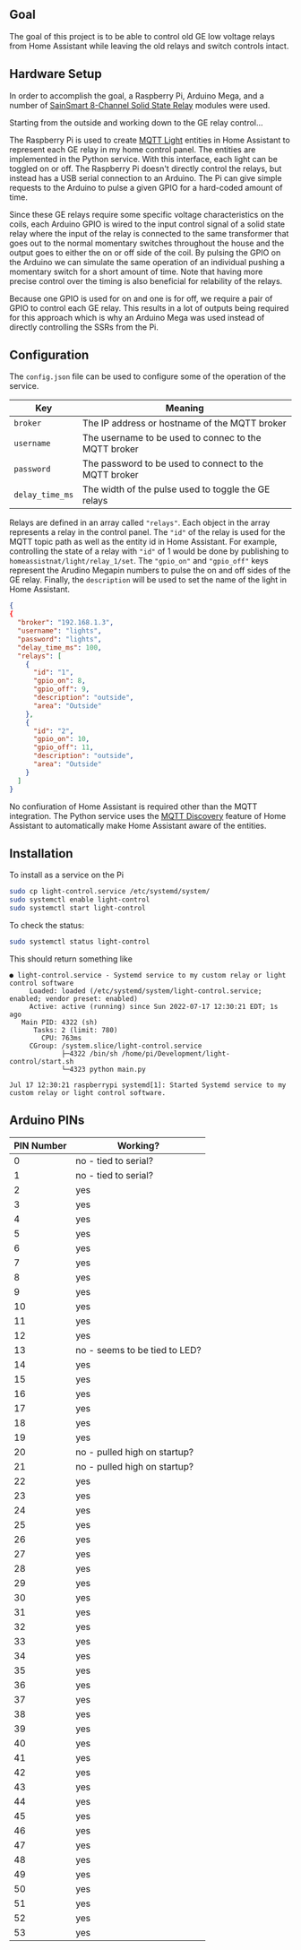 ## Goal

The goal of this project is to be able to control old GE low voltage relays from Home Assistant while leaving the old relays and switch controls intact.

## Hardware Setup

In order to accomplish the goal, a Raspberry Pi, Arduino Mega, and a number of [SainSmart 8-Channel Solid State Relay](https://www.amazon.com/gp/product/B006J4G45G) modules were used.

Starting from the outside and working down to the GE relay control...

The Raspberry Pi is used to create [MQTT Light](https://www.home-assistant.io/integrations/light.mqtt/) entities in Home Assistant to represent each GE relay in my home control panel. The entities are implemented in the Python service. With this interface, each light can be toggled on or off. The Raspberry Pi doesn't directly control the relays, but instead has a USB serial connection to an Arduino. The Pi can give simple requests to the Arduino to pulse a given GPIO for a hard-coded amount of time.

Since these GE relays require some specific voltage characteristics on the coils, each Arduino GPIO is wired to the input control signal of a solid state relay where the input of the relay is connected to the same transformer that goes out to the normal momentary switches throughout the house and the output goes to either the on or off side of the coil. By pulsing the GPIO on the Arduino we can simulate the same operation of an individual pushing a momentary switch for a short amount of time. Note that having more precise control over the timing is also beneficial for relability of the relays.

Because one GPIO is used for on and one is for off, we require a pair of GPIO to control each GE relay. This results in a lot of outputs being required for this approach which is why an Arduino Mega was used instead of directly controlling the SSRs from the Pi.

## Configuration

The `config.json` file can be used to configure some of the operation of the service.

| Key             | Meaning                                               |
| --------------- | ----------------------------------------------------- |
| `broker`        | The IP address or hostname of the MQTT broker         |
| `username`      | The username to be used to connec to the MQTT broker  |
| `password`      | The password to be used to connect to the MQTT broker |
| `delay_time_ms` | The width of the pulse used to toggle the GE relays   |

Relays are defined in an array called `"relays"`. Each object in the array represents a relay in the control panel. The `"id"` of the relay is used for the MQTT topic path as well as the entity id in Home Assistant. For example, controlling the state of a relay with `"id"` of 1 would be done by publishing to `homeassistnat/light/relay_1/set`. The `"gpio_on"` and `"gpio_off"` keys represent the Arudino Megapin numbers to pulse the on and off sides of the GE relay. Finally, the `description` will be used to set the name of the light in Home Assistant.

```json
{
{
  "broker": "192.168.1.3",
  "username": "lights",
  "password": "lights",
  "delay_time_ms": 100,
  "relays": [
    {
      "id": "1",
      "gpio_on": 8,
      "gpio_off": 9,
      "description": "outside",
      "area": "Outside"
    },
    {
      "id": "2",
      "gpio_on": 10,
      "gpio_off": 11,
      "description": "outside",
      "area": "Outside"
    }
  ]
}
```

No confiuration of Home Assistant is required other than the MQTT integration. The Python service uses the [MQTT Discovery](https://www.home-assistant.io/integrations/mqtt/#mqtt-discovery) feature of Home Assistant to automatically make Home Assistant aware of the entities.

## Installation

To install as a service on the Pi

```bash
sudo cp light-control.service /etc/systemd/system/
sudo systemctl enable light-control
sudo systemctl start light-control
```

To check the status:

```bash
sudo systemctl status light-control
```

This should return something like

```
● light-control.service - Systemd service to my custom relay or light control software
     Loaded: loaded (/etc/systemd/system/light-control.service; enabled; vendor preset: enabled)
     Active: active (running) since Sun 2022-07-17 12:30:21 EDT; 1s ago
   Main PID: 4322 (sh)
      Tasks: 2 (limit: 780)
        CPU: 763ms
     CGroup: /system.slice/light-control.service
             ├─4322 /bin/sh /home/pi/Development/light-control/start.sh
             └─4323 python main.py

Jul 17 12:30:21 raspberrypi systemd[1]: Started Systemd service to my custom relay or light control software.
```

## Arduino PINs

| PIN Number | Working?                      |
| ---------- | ----------------------------- |
| 0          | no - tied to serial?          |
| 1          | no - tied to serial?          |
| 2          | yes                           |
| 3          | yes                           |
| 4          | yes                           |
| 5          | yes                           |
| 6          | yes                           |
| 7          | yes                           |
| 8          | yes                           |
| 9          | yes                           |
| 10         | yes                           |
| 11         | yes                           |
| 12         | yes                           |
| 13         | no - seems to be tied to LED? |
| 14         | yes                           |
| 15         | yes                           |
| 16         | yes                           |
| 17         | yes                           |
| 18         | yes                           |
| 19         | yes                           |
| 20         | no - pulled high on startup?  |
| 21         | no - pulled high on startup?  |
| 22         | yes                           |
| 23         | yes                           |
| 24         | yes                           |
| 25         | yes                           |
| 26         | yes                           |
| 27         | yes                           |
| 28         | yes                           |
| 29         | yes                           |
| 30         | yes                           |
| 31         | yes                           |
| 32         | yes                           |
| 33         | yes                           |
| 34         | yes                           |
| 35         | yes                           |
| 36         | yes                           |
| 37         | yes                           |
| 38         | yes                           |
| 39         | yes                           |
| 40         | yes                           |
| 41         | yes                           |
| 42         | yes                           |
| 43         | yes                           |
| 44         | yes                           |
| 45         | yes                           |
| 46         | yes                           |
| 47         | yes                           |
| 48         | yes                           |
| 49         | yes                           |
| 50         | yes                           |
| 51         | yes                           |
| 52         | yes                           |
| 53         | yes                           |

